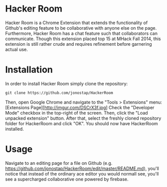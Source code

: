 # Hacker Room
Hacker Room is a Chrome Extension that extends the functionality of Github's editing feature to be collaborative with anyone else on the page. Furthermore, Hacker Room has a chat feature such that collaborators can communicate. Though this extension placed top 15 at MHack Fall 2014, this extension is still rather crude and requires refinement before garnering actual use.

# Installation
In order to install Hacker Room simply clone the repository:
```
git clone https://github.com/jonostap/HackerRoom
```
Then, open Google Chrome and navigate to the "Tools > Extensions" menu: [Extensions Page][http://imgur.com/DSCrX3f.jpg]
Check the "Developer Mode" checkbox in the top-right of the screen. Then, click the "Load unpacked extension" button. After that, select the freshly cloned repository folder for HackerRoom and click "OK". You should now have HackerRoom installed.

# Usage
Navigate to an editing page for a file on Github (e.g. https://github.com/jonostap/HackerRoom/edit/master/README.md), you'll notice that instead of the ordinary ace editor you would normall see, you'll see a supercharged collaborative one powered by firebase. 
